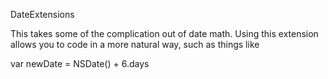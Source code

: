 DateExtensions

This takes some of the complication out of date math. Using
this extension allows you to code in a more natural way,
such as things like 

var newDate = NSDate() + 6.days
